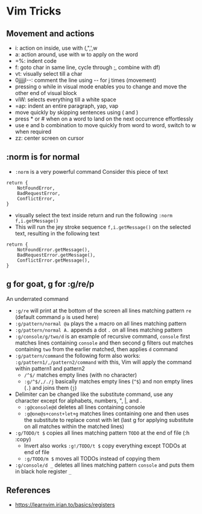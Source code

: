 # Vim Tricks

## Movement and actions
- <action>i: action on inside, use with (,",',w
- <action>a: action around, use with w to apply on the word
- =%: indent code
- f<char>: goto char in same line, cycle through ;, combine with df)
- vt<char>: visually select till a char
- 0<C-v>jjjjjI--: comment the line using -- for j times (movement) 
- pressing o while in visual mode enables you to change and move the other end of visual block
- viW: selects everything till a white space
- =ap: indent an entire paragraph, yap, vap
- move quickly by skipping sentences using ( and )
- press * or # when on a word to land on the next occurrence effortlessly
- use e and b combination to move quickly from word to word, switch to w when required
- zz: center screen on cursor

## :norm is for normal
- `:norm` is a very powerful command
Consider this piece of text
```text
return {
    NotFoundError,
    BadRequestError,
    ConflictError,
}
```
- visually select the text inside return and run the following `:norm f,i.getMessage()`
- This will run the jey stroke sequence `f,i.getMessage()` on the selected text, resulting in the following text
```text
return {
    NotFoundError.getMessage(),
    BadRequestError.getMessage(),
    ConflictError.getMessage(),
}
```

## g for goat, g for :g/re/p
An underrated command
- `:g/re` will print at the bottom of the screen all lines matching pattern `re` (default command `p` is used here)
- `:g/pattern/normal @a` plays the `a` macro on all lines matching pattern
- `:g/pattern/normal A.` appends a dot `.` on all lines matching pattern
- `:g/console/g/two/d` is an example of recursive command, `console` first matches lines containing `console` and then second g filters out matches containing `two` from the earlier matched, then applies `d` command
- `:g/pattern/command` the following form also works: `:g/pattern1/,/pattern2/command` with this, Vim will apply the command within pattern1 and pattern2
    - `/^$/` matches empty lines (with no character)
    - `:g/^$/,/./j` basically matches empty lines (`^$`) and non empty lines (`.`) and joins them (`j`)
- Delimiter can be changed like the substitute command, use any character except for alphabets, numbers, ", |, and \.
    - `:g@console@d` deletes all lines containing console
    - `:g@one@s+const+let+g` matches lines containing one and then uses the substitute to replace const with let (last g for applying substitute on all matches within the matched lines)
- `:g/TODO/t $` copies all lines matching pattern `TODO` at the end of file (:h :copy)
    - Invert also works `:g!/TODO/t $` copy everything except TODOs at end of file
    - `:g/TODO/m $` moves all TODOs instead of copying them
- `:g/console/d _` deletes all lines matching pattern `console` and puts them in black hole register `_`

## References
- https://learnvim.irian.to/basics/registers
